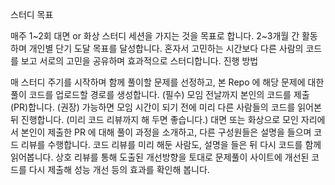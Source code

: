 스터디 목표

매주 1~2회 대면 or 화상 스터디 세션을 가지는 것을 목표로 합니다.
2~3개월 간 활동하며 개인별 단기 도달 목표를 달성합니다.
혼자서 고민하는 시간보다 다른 사람의 코드를 보고 서로의 고민을 공유하며 효과적으로 스터디합니다.
진행 방법

매 스터디 주기를 시작하며 함께 풀이할 문제를 선정하고, 본 Repo 에 해당 문제에 대한 풀이 코드를 업로드할 경로를 생성합니다.
(필수) 모임 전날까지 본인의 코드를 제출(PR)합니다.
(권장) 가능하면 모임 시간이 되기 전에 미리 다른 사람들의 코드를 읽어본 뒤 진행합니다. (미리 코드 리뷰까지 해 두면 좋습니다.)
대면 또는 화상으로 모인 자리에서 본인이 제출한 PR 에 대해 풀이 과정을 소개하고, 다른 구성원들은 설명을 들으며 코드 리뷰를 수행합니다.
코드 리뷰를 미리 해둔 사람도, 설명을 들은 뒤 다시 코드를 함께 읽어봅니다.
상호 리뷰를 통해 도출된 개선방향을 토대로 문제풀이 사이트에 개선된 코드를 다시 제출해 성능 개선 등의 효과를 확인해 봅니다.
